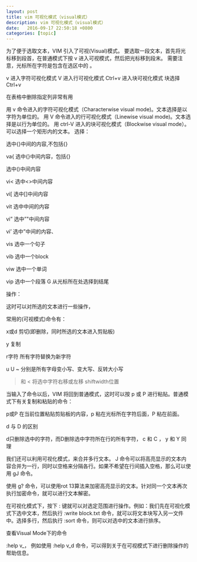 ```yaml
---
layout: post
title: vim 可视化模式（visual模式）
description: vim 可视化模式（visual模式）
date:   2016-09-17 22:50:18 +0800 
categories: [topic]
---
```

为了便于选取文本，VIM 引入了可视(Visual)模式。 要选取一段文本，首先将光标移到段首，在普通模式下按 v 进入可视模式，然后把光标移到段末。 需要注意，光标所在字符是包含在选区中的 。

v	进入字符可视化模式
V	进入行可视化模式
Ctrl+v	进入块可视化模式
块选择 Ctrl+v   

在表格中删除指定列非常有用

用 v 命令进入的字符可视化模式（Characterwise visual mode)。文本选择是以字符为单位的。
用 V 命令进入的行可视化模式（Linewise visual mode)。文本选择是以行为单位的。
用 ctrl-V 进入的块可视化模式（Blockwise visual mode）。可以选择一个矩形内的文本。
选择：

选中{}中间的内容,不包括{}

va{ 选中{}中间内容，包括{}

选中()中间内容

vi< 选中<>中间内容

vi[ 选中[]中间内容

vit 选中中间的内容

vi” 选中”"中间内容

vi’ 选中”中间的内容、

vis 选中一个句子

vib 选中一个block

viw 选中一个单词

vip 选中一个段落
G        从光标所在处选择到结尾

操作：


这时可以对所选的文本进行一些操作，

常用的(可视模式)命令有：

x或d     剪切(即删除，同时所选的文本进入剪贴板) 

y           复制 

r字符     所有字符替换为新字符 

u U ~     分别是所有字母变小写、变大写、反转大小写 

>  和 <  将选中字符右移或左移 shiftwidth位置


当输入了命令以后，VIM 将回到普通模式，这时可以按 p 或 P 进行粘贴。普通模式下有关复制和粘贴的命令：

p或P    在当前位置粘贴剪贴板的内容，p 粘在光标所在字符后面，P 粘在前面。

d   与 D 的区别

d只删除选中的字符，而D删除选中字符所在行的所有字符， c 和 C ， y 和 Y 同理

我们还可以利用可视化模式，来合并多行文本。 J 命令可以将高亮显示的文本内容合并为一行，同时以空格来分隔各行。如果不希望在行间插入空格，那么可以使用 gJ 命令。

使用 g? 命令，可以使用rot 13算法来加密高亮显示的文本。针对同一个文本再次执行加密命令，就可以进行文本解密。

在可视化模式下，按下 : 键就可以对选定范围进行操作。例如：我们先在可视化模式下选中文本，然后执行 :write block.txt 命令，就可以将文本块写入另一文件中。选择多行，然后执行 :sort 命令，则可以对选中的文本进行排序。


查看Visual Mode下的命令  

:help v_， 例如使用 :help v_d 命令，可以得到关于在可视模式下进行删除操作的帮助信息。